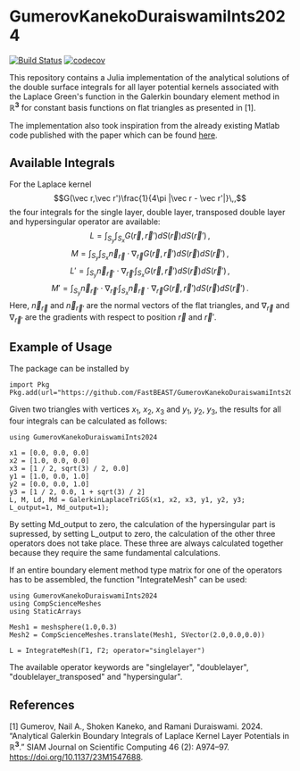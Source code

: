 # GumerovKanekoDuraiswamiInts2024

[![Build Status](https://github.com/FastBEAST/GumerovKanekoDuraiswamiInts2024.jl/actions/workflows/CI.yml/badge.svg)](https://github.com/FastBEAST/GumerovKanekoDuraiswamiInts2024.jl/actions/workflows/CI.yml)
[![codecov](https://codecov.io/gh/FastBEAST/GumerovKanekoDuraiswamiInts2024.jl/graph/badge.svg?token=RDRQTBWQS3)](https://codecov.io/gh/FastBEAST/GumerovKanekoDuraiswamiInts2024.jl)

This repository contains a Julia implementation of the analytical solutions of the double surface integrals for all layer potential kernels associated with the Laplace Green's function in the Galerkin boundary element method in $\boldsymbol{\mathbb{R}^3}$ for constant basis functions on flat triangles as presented in [1].

The implementation also took inspiration from the already existing Matlab code published with the paper which can be found [here](https://github.com/pirl-lab/analytical-quadrature-laplace-galerkin).

## Available Integrals
For the Laplace kernel
$$G(\vec r,\vec r')\frac{1}{4\pi |\vec r - \vec r'|}\,,$$
the four integrals for the single layer, double layer, transposed double layer and hypersingular operator are available:
$$L = \int_{S_y}\int_{S_x}G(\vec r, \vec r')dS(\vec r)dS(\vec r')\,,$$
$$M = \int_{S_y}\int_{S_x}\vec n_{\vec r} \cdot\nabla_{\vec r} G(\vec r, \vec r')dS(\vec r)dS(\vec r')\,,$$
$$L' = \int_{S_y}\vec n_{\vec r'} \cdot\nabla_{\vec r'}\int_{S_x} G(\vec r, \vec r')dS(\vec r)dS(\vec r')\,,$$
$$M' = \int_{S_y}\vec n_{\vec r'} \cdot\nabla_{\vec r'}\int_{S_x} \vec n_{\vec r} \cdot\nabla_{\vec r}G(\vec r, \vec r')dS(\vec r)dS(\vec r')\,.$$
Here, $\vec n_{\vec r}$ and $\vec n_{\vec r'}$ are the normal vectors of the flat triangles, and $\nabla_{\vec r}$ and $\nabla_{\vec r'}$ are the gradients with respect to position $\vec r$ and $\vec r'$.

## Example of Usage
The package can be installed by

```@julia
import Pkg
Pkg.add(url="https://github.com/FastBEAST/GumerovKanekoDuraiswamiInts2024.jl.git")
```
Given two triangles with vertices $x_1$, $x_2$, $x_3$ and $y_1$, $y_2$, $y_3$, the results for all four integrals can be calculated as follows:
```@julia
using GumerovKanekoDuraiswamiInts2024

x1 = [0.0, 0.0, 0.0]
x2 = [1.0, 0.0, 0.0]
x3 = [1 / 2, sqrt(3) / 2, 0.0]
y1 = [1.0, 0.0, 1.0]
y2 = [0.0, 0.0, 1.0]
y3 = [1 / 2, 0.0, 1 + sqrt(3) / 2]
L, M, Ld, Md = GalerkinLaplaceTriGS(x1, x2, x3, y1, y2, y3; L_output=1, Md_output=1);
```
By setting Md_output to zero, the calculation of the hypersingular part is supressed, by setting L_output to zero, the calculation of the other three operators does not take place. These three are always calculated together because they require the same fundamental calculations.

If an entire boundary element method type matrix for one of the operators has to be assembled, the function "IntegrateMesh" can be used:
```@julia
using GumerovKanekoDuraiswamiInts2024
using CompScienceMeshes
using StaticArrays

Mesh1 = meshsphere(1.0,0.3)
Mesh2 = CompScienceMeshes.translate(Mesh1, SVector(2.0,0.0,0.0))

L = IntegrateMesh(Γ1, Γ2; operator="singlelayer")
```
The available operator keywords are "singlelayer", "doublelayer", "doublelayer_transposed" and "hypersingular".

## References
[1] Gumerov, Nail A., Shoken Kaneko, and Ramani Duraiswami. 2024. “Analytical Galerkin Boundary Integrals of Laplace Kernel Layer Potentials in $\boldsymbol{\mathbb{R}^3}$.” SIAM Journal on Scientific Computing 46 (2): A974–97. https://doi.org/10.1137/23M1547688.
